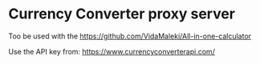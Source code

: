 # Currency Converter proxy server

Too be used with the https://github.com/VidaMaleki/All-in-one-calculator 

Use the API key from:
https://www.currencyconverterapi.com/
